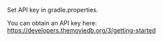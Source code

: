 Set API key in gradle.properties.

You can obtain an API key here: https://developers.themoviedb.org/3/getting-started
